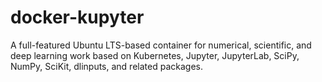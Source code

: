# docker-kupyter

A full-featured Ubuntu LTS-based container for numerical, scientific, and deep learning work
based on Kubernetes, Jupyter, JupyterLab, SciPy, NumPy, SciKit, dlinputs, and related packages.
